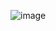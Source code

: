 ![image](https://user-images.githubusercontent.com/37501487/236271380-2f85e2d7-e5ba-4503-976d-bf30c291dc7b.png)
